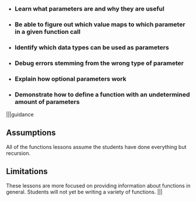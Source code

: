 * ### Learn what parameters are and why they are useful
* ### Be able to figure out which value maps to which parameter in a given function call
* ### Identify which data types can be used as parameters
* ### Debug errors stemming from the wrong type of parameter
* ### Explain how optional parameters work
* ### Demonstrate how to define a function with an undetermined amount of parameters

|||guidance
## Assumptions
All of the functions lessons assume the students have done everything but recursion. 

## Limitations
These lessons are more focused on providing information about functions in general. Students will not yet be writing a variety of functions.
|||

